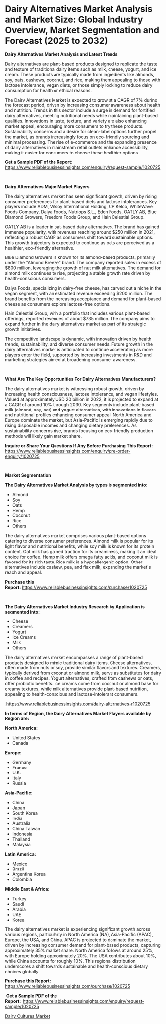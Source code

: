 <p><h1>Dairy Alternatives Market Analysis and Market Size: Global Industry Overview, Market Segmentation and Forecast (2025 to 2032)</h1></p><p><strong>Dairy Alternatives Market Analysis and Latest Trends</strong></p>
<p><p>Dairy alternatives are plant-based products designed to replicate the taste and texture of traditional dairy items such as milk, cheese, yogurt, and ice cream. These products are typically made from ingredients like almonds, soy, oats, cashews, coconut, and rice, making them appealing to those with lactose intolerance, vegan diets, or those simply looking to reduce dairy consumption for health or ethical reasons.</p><p>The Dairy Alternatives Market is expected to grow at a CAGR of 7% during the forecast period, driven by increasing consumer awareness about health and nutrition. Trends in this sector include a surge in demand for fortified dairy alternatives, meeting nutritional needs while maintaining plant-based qualities. Innovations in taste, texture, and variety are also enhancing market appeal, encouraging more consumers to try these products. Sustainability concerns and a desire for clean-label options further propel the market, as brands increasingly focus on eco-friendly sourcing and minimal processing. The rise of e-commerce and the expanding presence of dairy alternatives in mainstream retail outlets enhance accessibility, making it easier for consumers to choose these healthier options.</p></p>
<p><strong>Get a Sample PDF of the Report:&nbsp;</strong> <a href="https://www.reliablebusinessinsights.com/enquiry/request-sample/1020725?utm_campaign=2940&utm_medium=2&utm_source=Github&utm_content=ia&utm_term=07042025&utm_id=dairy-alternatives">https://www.reliablebusinessinsights.com/enquiry/request-sample/1020725</a></p>
<p>&nbsp;</p>
<p><strong>Dairy Alternatives Major Market Players</strong></p>
<p><p>The dairy alternatives market has seen significant growth, driven by rising consumer preferences for plant-based diets and lactose intolerances. Key players include ADM, Vitsoy International Holding, CP Kelco, WhiteWave Foods Company, Daiya Foods, Nutriops S.L., Eden Foods, OATLY AB, Blue Diamond Growers, Freedom Foods Group, and Hain Celestial Group.</p><p>OATLY AB is a leader in oat-based dairy alternatives. The brand has gained immense popularity, with revenues reaching around $250 million in 2021, reflecting a robust CAGR as consumers shift toward sustainable options. This growth trajectory is expected to continue as oats are perceived as a healthier, eco-friendly alternative.</p><p>Blue Diamond Growers is known for its almond-based products, primarily under the "Almond Breeze" brand. The company reported sales in excess of $800 million, leveraging the growth of nut milk alternatives. The demand for almond milk continues to rise, projecting a stable growth rate driven by health-conscious consumers.</p><p>Daiya Foods, specializing in dairy-free cheese, has carved out a niche in the vegan segment, with an estimated revenue exceeding $200 million. The brand benefits from the increasing acceptance and demand for plant-based cheese as consumers explore lactose-free options.</p><p>Hain Celestial Group, with a portfolio that includes various plant-based offerings, reported revenues of about $735 million. The company aims to expand further in the dairy alternatives market as part of its strategic growth initiatives.</p><p>The competitive landscape is dynamic, with innovation driven by health trends, sustainability, and diverse consumer needs. Future growth in the dairy alternatives market is anticipated to continue accelerating as more players enter the field, supported by increasing investments in R&D and marketing strategies aimed at broadening consumer awareness.</p></p>
<p>&nbsp;</p>
<p><strong>What Are The Key Opportunities For Dairy Alternatives Manufacturers?</strong></p>
<p><p>The dairy alternatives market is witnessing robust growth, driven by increasing health consciousness, lactose intolerance, and vegan lifestyles. Valued at approximately USD 20 billion in 2022, it is projected to expand at a CAGR of around 10% through 2030. Key segments include plant-based milk (almond, soy, oat) and yogurt alternatives, with innovations in flavors and nutritional profiles enhancing consumer appeal. North America and Europe dominate the market, but Asia-Pacific is emerging rapidly due to rising disposable incomes and changing dietary preferences. As sustainability concerns rise, brands focusing on eco-friendly production methods will likely gain market share.</p></p>
<p><strong>Inquire or Share Your Questions If Any Before Purchasing This Report:</strong> <a href="https://www.reliablebusinessinsights.com/enquiry/pre-order-enquiry/1020725?utm_campaign=2940&utm_medium=2&utm_source=Github&utm_content=ia&utm_term=07042025&utm_id=dairy-alternatives">https://www.reliablebusinessinsights.com/enquiry/pre-order-enquiry/1020725</a></p>
<p>&nbsp;</p>
<p><strong>Market Segmentation</strong></p>
<p><strong>The Dairy Alternatives Market Analysis by types is segmented into:</strong></p>
<p><ul><li>Almond</li><li>Soy</li><li>Oats</li><li>Hemp</li><li>Coconut</li><li>Rice</li><li>Others</li></ul></p>
<p><p>The dairy alternatives market comprises various plant-based options catering to diverse consumer preferences. Almond milk is popular for its light flavor and nutritional benefits, while soy milk is known for its protein content. Oat milk has gained traction for its creaminess, making it an ideal choice for coffee. Hemp milk offers omega fatty acids, and coconut milk is favored for its rich taste. Rice milk is a hypoallergenic option. Other alternatives include cashew, pea, and flax milk, expanding the market's reach and appeal.</p></p>
<p><strong>Purchase this Report:&nbsp;</strong><a href="https://www.reliablebusinessinsights.com/purchase/1020725?utm_campaign=2940&utm_medium=2&utm_source=Github&utm_content=ia&utm_term=07042025&utm_id=dairy-alternatives">https://www.reliablebusinessinsights.com/purchase/1020725</a></p>
<p>&nbsp;</p>
<p><strong>The Dairy Alternatives Market Industry Research by Application is segmented into:</strong></p>
<p><ul><li>Cheese</li><li>Creamers</li><li>Yogurt</li><li>Ice Creams</li><li>Milk</li><li>Others</li></ul></p>
<p><p>The dairy alternatives market encompasses a range of plant-based products designed to mimic traditional dairy items. Cheese alternatives, often made from nuts or soy, provide similar flavors and textures. Creamers, typically derived from coconut or almond milk, serve as substitutes for dairy in coffee and recipes. Yogurt alternatives, crafted from cashews or oats, offer probiotic benefits. Ice creams come from coconut or almond base for creamy textures, while milk alternatives provide plant-based nutrition, appealing to health-conscious and lactose-intolerant consumers.</p></p>
<p><a href="https://www.reliablebusinessinsights.com/dairy-alternatives-r1020725?utm_campaign=2940&utm_medium=2&utm_source=Github&utm_content=ia&utm_term=07042025&utm_id=dairy-alternatives">&nbsp;https://www.reliablebusinessinsights.com/dairy-alternatives-r1020725</a></p>
<p><strong>In terms of Region, the Dairy Alternatives Market Players available by Region are:</strong></p>
<p>
    <p> <strong> North America: </strong>
        <ul>
            <li>United States</li>
            <li>Canada</li>
        </ul>
        </p> 
    <p> <strong> Europe: </strong>
        <ul>
            <li>Germany</li>
            <li>France</li>
            <li>U.K.</li>
            <li>Italy</li>
            <li>Russia</li>
        </ul>
        </p> 
    <p> <strong> Asia-Pacific: </strong>
        <ul>
            <li>China</li>
            <li>Japan</li>
            <li>South Korea</li>
            <li>India</li>
            <li>Australia</li>
            <li>China Taiwan</li>
            <li>Indonesia</li>
            <li>Thailand</li>
            <li>Malaysia</li>
        </ul>
        </p> 
    <p> <strong> Latin America: </strong>
        <ul>
            <li>Mexico</li>
            <li>Brazil</li>
            <li>Argentina Korea</li>
            <li>Colombia</li>
        </ul>
        </p> 
    <p> <strong> Middle East & Africa: </strong>
        <ul>
            <li>Turkey</li>
            <li>Saudi</li>
            <li>Arabia</li>
            <li>UAE</li>
            <li>Korea</li>
        </ul>
    </p>
    </p>
<p><p>The dairy alternatives market is experiencing significant growth across various regions, particularly in North America (NA), Asia-Pacific (APAC), Europe, the USA, and China. APAC is projected to dominate the market, driven by increasing consumer demand for plant-based products, capturing approximately 35% market share. North America follows at around 25%, with Europe holding approximately 20%. The USA contributes about 10%, while China accounts for roughly 10%. This regional distribution underscores a shift towards sustainable and health-conscious dietary choices globally.</p></p>
<p><strong>Purchase this Report: </strong><a href="https://www.reliablebusinessinsights.com/purchase/1020725?utm_campaign=2940&utm_medium=2&utm_source=Github&utm_content=ia&utm_term=07042025&utm_id=dairy-alternatives">https://www.reliablebusinessinsights.com/purchase/1020725</a></p>
<p>&nbsp;<strong>Get a Sample PDF of the Report:&nbsp;&nbsp;</strong><a href="https://www.reliablebusinessinsights.com/enquiry/request-sample/1020725?utm_campaign=2940&utm_medium=2&utm_source=Github&utm_content=ia&utm_term=07042025&utm_id=dairy-alternatives">https://www.reliablebusinessinsights.com/enquiry/request-sample/1020725</a></p>
<p><strong></strong></p>
<p><p><a href="https://github.com/mookiesville/Market-Research-Report-List-1/blob/main/dairy-cultures-market.md?utm_campaign=2940&utm_medium=2&utm_source=Github&utm_content=ia&utm_term=07042025&utm_id=dairy-alternatives">Dairy Cultures Market</a></p></p>
